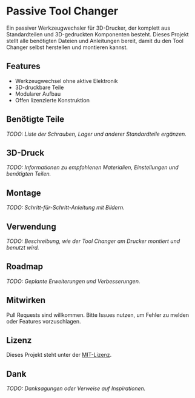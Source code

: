 # Passive Tool Changer

Ein passiver Werkzeugwechsler für 3D-Drucker, der komplett aus Standardteilen und 3D-gedruckten Komponenten besteht. Dieses Projekt stellt alle benötigten Dateien und Anleitungen bereit, damit du den Tool Changer selbst herstellen und montieren kannst.

## Features
- Werkzeugwechsel ohne aktive Elektronik
- 3D-druckbare Teile
- Modularer Aufbau
- Offen lizenzierte Konstruktion

## Benötigte Teile
*TODO: Liste der Schrauben, Lager und anderer Standardteile ergänzen.*

## 3D-Druck
*TODO: Informationen zu empfohlenen Materialien, Einstellungen und benötigten Teilen.*

## Montage
*TODO: Schritt-für-Schritt-Anleitung mit Bildern.*

## Verwendung
*TODO: Beschreibung, wie der Tool Changer am Drucker montiert und benutzt wird.*

## Roadmap
*TODO: Geplante Erweiterungen und Verbesserungen.*

## Mitwirken
Pull Requests sind willkommen. Bitte Issues nutzen, um Fehler zu melden oder Features vorzuschlagen.

## Lizenz
Dieses Projekt steht unter der [MIT-Lizenz](LICENSE).

## Dank
*TODO: Danksagungen oder Verweise auf Inspirationen.*

